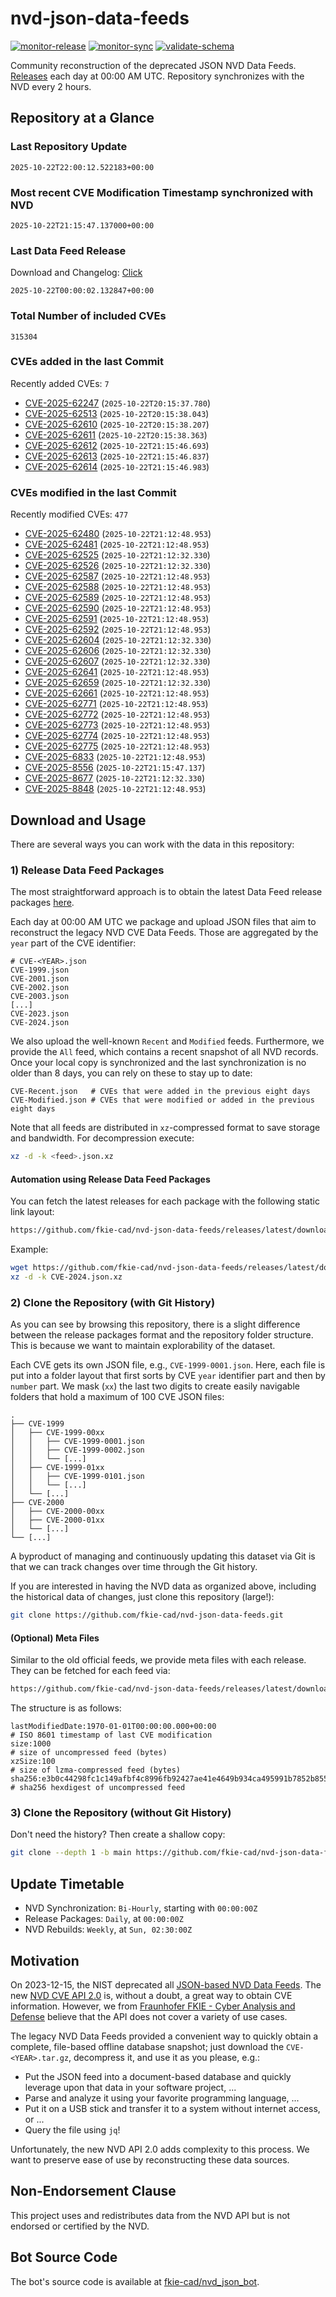 # nvd-json-data-feeds

[![monitor-release](https://github.com/fkie-cad/nvd-json-data-feeds/actions/workflows/monitor_release.yml/badge.svg)](https://github.com/fkie-cad/nvd-json-data-feeds/actions/workflows/monitor_release.yml)
[![monitor-sync](https://github.com/fkie-cad/nvd-json-data-feeds/actions/workflows/monitor_sync.yml/badge.svg)](https://github.com/fkie-cad/nvd-json-data-feeds/actions/workflows/monitor_sync.yml)
[![validate-schema](https://github.com/fkie-cad/nvd-json-data-feeds/actions/workflows/validate_schema.yml/badge.svg)](https://github.com/fkie-cad/nvd-json-data-feeds/actions/workflows/validate_schema.yml)

Community reconstruction of the deprecated JSON NVD Data Feeds.
[Releases](https://github.com/fkie-cad/nvd-json-data-feeds/releases/latest) each day at 00:00 AM UTC.
Repository synchronizes with the NVD every 2 hours.

## Repository at a Glance

### Last Repository Update

```plain
2025-10-22T22:00:12.522183+00:00
```

### Most recent CVE Modification Timestamp synchronized with NVD

```plain
2025-10-22T21:15:47.137000+00:00
```

### Last Data Feed Release

Download and Changelog: [Click](https://github.com/fkie-cad/nvd-json-data-feeds/releases/latest)

```plain
2025-10-22T00:00:02.132847+00:00
```

### Total Number of included CVEs

```plain
315304
```

### CVEs added in the last Commit

Recently added CVEs: `7`

- [CVE-2025-62247](CVE-2025/CVE-2025-622xx/CVE-2025-62247.json) (`2025-10-22T20:15:37.780`)
- [CVE-2025-62513](CVE-2025/CVE-2025-625xx/CVE-2025-62513.json) (`2025-10-22T20:15:38.043`)
- [CVE-2025-62610](CVE-2025/CVE-2025-626xx/CVE-2025-62610.json) (`2025-10-22T20:15:38.207`)
- [CVE-2025-62611](CVE-2025/CVE-2025-626xx/CVE-2025-62611.json) (`2025-10-22T20:15:38.363`)
- [CVE-2025-62612](CVE-2025/CVE-2025-626xx/CVE-2025-62612.json) (`2025-10-22T21:15:46.693`)
- [CVE-2025-62613](CVE-2025/CVE-2025-626xx/CVE-2025-62613.json) (`2025-10-22T21:15:46.837`)
- [CVE-2025-62614](CVE-2025/CVE-2025-626xx/CVE-2025-62614.json) (`2025-10-22T21:15:46.983`)


### CVEs modified in the last Commit

Recently modified CVEs: `477`

- [CVE-2025-62480](CVE-2025/CVE-2025-624xx/CVE-2025-62480.json) (`2025-10-22T21:12:48.953`)
- [CVE-2025-62481](CVE-2025/CVE-2025-624xx/CVE-2025-62481.json) (`2025-10-22T21:12:48.953`)
- [CVE-2025-62525](CVE-2025/CVE-2025-625xx/CVE-2025-62525.json) (`2025-10-22T21:12:32.330`)
- [CVE-2025-62526](CVE-2025/CVE-2025-625xx/CVE-2025-62526.json) (`2025-10-22T21:12:32.330`)
- [CVE-2025-62587](CVE-2025/CVE-2025-625xx/CVE-2025-62587.json) (`2025-10-22T21:12:48.953`)
- [CVE-2025-62588](CVE-2025/CVE-2025-625xx/CVE-2025-62588.json) (`2025-10-22T21:12:48.953`)
- [CVE-2025-62589](CVE-2025/CVE-2025-625xx/CVE-2025-62589.json) (`2025-10-22T21:12:48.953`)
- [CVE-2025-62590](CVE-2025/CVE-2025-625xx/CVE-2025-62590.json) (`2025-10-22T21:12:48.953`)
- [CVE-2025-62591](CVE-2025/CVE-2025-625xx/CVE-2025-62591.json) (`2025-10-22T21:12:48.953`)
- [CVE-2025-62592](CVE-2025/CVE-2025-625xx/CVE-2025-62592.json) (`2025-10-22T21:12:48.953`)
- [CVE-2025-62604](CVE-2025/CVE-2025-626xx/CVE-2025-62604.json) (`2025-10-22T21:12:32.330`)
- [CVE-2025-62606](CVE-2025/CVE-2025-626xx/CVE-2025-62606.json) (`2025-10-22T21:12:32.330`)
- [CVE-2025-62607](CVE-2025/CVE-2025-626xx/CVE-2025-62607.json) (`2025-10-22T21:12:32.330`)
- [CVE-2025-62641](CVE-2025/CVE-2025-626xx/CVE-2025-62641.json) (`2025-10-22T21:12:48.953`)
- [CVE-2025-62659](CVE-2025/CVE-2025-626xx/CVE-2025-62659.json) (`2025-10-22T21:12:32.330`)
- [CVE-2025-62661](CVE-2025/CVE-2025-626xx/CVE-2025-62661.json) (`2025-10-22T21:12:48.953`)
- [CVE-2025-62771](CVE-2025/CVE-2025-627xx/CVE-2025-62771.json) (`2025-10-22T21:12:48.953`)
- [CVE-2025-62772](CVE-2025/CVE-2025-627xx/CVE-2025-62772.json) (`2025-10-22T21:12:48.953`)
- [CVE-2025-62773](CVE-2025/CVE-2025-627xx/CVE-2025-62773.json) (`2025-10-22T21:12:48.953`)
- [CVE-2025-62774](CVE-2025/CVE-2025-627xx/CVE-2025-62774.json) (`2025-10-22T21:12:48.953`)
- [CVE-2025-62775](CVE-2025/CVE-2025-627xx/CVE-2025-62775.json) (`2025-10-22T21:12:48.953`)
- [CVE-2025-6833](CVE-2025/CVE-2025-68xx/CVE-2025-6833.json) (`2025-10-22T21:12:48.953`)
- [CVE-2025-8556](CVE-2025/CVE-2025-85xx/CVE-2025-8556.json) (`2025-10-22T21:15:47.137`)
- [CVE-2025-8677](CVE-2025/CVE-2025-86xx/CVE-2025-8677.json) (`2025-10-22T21:12:32.330`)
- [CVE-2025-8848](CVE-2025/CVE-2025-88xx/CVE-2025-8848.json) (`2025-10-22T21:12:48.953`)


## Download and Usage

There are several ways you can work with the data in this repository:

### 1) Release Data Feed Packages

The most straightforward approach is to obtain the latest Data Feed release packages [here](https://github.com/fkie-cad/nvd-json-data-feeds/releases/latest).

Each day at 00:00 AM UTC we package and upload JSON files that aim to reconstruct the legacy NVD CVE Data Feeds.
Those are aggregated by the `year` part of the CVE identifier:

```
# CVE-<YEAR>.json
CVE-1999.json
CVE-2001.json
CVE-2002.json
CVE-2003.json
[...]
CVE-2023.json
CVE-2024.json
```

We also upload the well-known `Recent` and `Modified` feeds.
Furthermore, we provide the `All` feed, which contains a recent snapshot of all NVD records.
Once your local copy is synchronized and the last synchronization is no older than 8 days, you can rely on these to stay up to date:

```plain
CVE-Recent.json   # CVEs that were added in the previous eight days
CVE-Modified.json # CVEs that were modified or added in the previous eight days
```

Note that all feeds are distributed in `xz`-compressed format to save storage and bandwidth.
For decompression execute:

```sh
xz -d -k <feed>.json.xz
```

#### Automation using Release Data Feed Packages

You can fetch the latest releases for each package with the following static link layout:

```sh
https://github.com/fkie-cad/nvd-json-data-feeds/releases/latest/download/CVE-<YEAR>.json.xz
```

Example:

```sh
wget https://github.com/fkie-cad/nvd-json-data-feeds/releases/latest/download/CVE-2024.json.xz
xz -d -k CVE-2024.json.xz
```

### 2) Clone the Repository (with Git History)

As you can see by browsing this repository, there is a slight difference between the release packages format and the repository folder structure.
This is because we want to maintain explorability of the dataset.

Each CVE gets its own JSON file, e.g., `CVE-1999-0001.json`.
Here, each file is put into a folder layout that first sorts by CVE `year` identifier part and then by `number` part.
We mask (`xx`) the last two digits to create easily navigable folders that hold a maximum of 100 CVE JSON files:

```plain
.
├── CVE-1999
│   ├── CVE-1999-00xx
│   │   ├── CVE-1999-0001.json
│   │   ├── CVE-1999-0002.json
│   │   └── [...]
│   ├── CVE-1999-01xx
│   │   ├── CVE-1999-0101.json
│   │   └── [...]
│   └── [...]
├── CVE-2000
│   ├── CVE-2000-00xx
│   ├── CVE-2000-01xx
│   └── [...]
└── [...]
```

A byproduct of managing and continuously updating this dataset via Git is that we can track changes over time through the Git history.

If you are interested in having the NVD data as organized above, including the historical data of changes, just clone this repository (large!):

```sh
git clone https://github.com/fkie-cad/nvd-json-data-feeds.git
```

#### (Optional) Meta Files

Similar to the old official feeds, we provide meta files with each release. They can be fetched for each feed via:

```sh
https://github.com/fkie-cad/nvd-json-data-feeds/releases/latest/download/CVE-<YEAR>.meta
```

The structure is as follows:

```plain
lastModifiedDate:1970-01-01T00:00:00.000+00:00                          # ISO 8601 timestamp of last CVE modification
size:1000                                                               # size of uncompressed feed (bytes)
xzSize:100                                                              # size of lzma-compressed feed (bytes)
sha256:e3b0c44298fc1c149afbf4c8996fb92427ae41e4649b934ca495991b7852b855 # sha256 hexdigest of uncompressed feed
```

### 3) Clone the Repository (without Git History)

Don't need the history? Then create a shallow copy:

```sh
git clone --depth 1 -b main https://github.com/fkie-cad/nvd-json-data-feeds.git
```


## Update Timetable

* NVD Synchronization: `Bi-Hourly`, starting with `00:00:00Z`
* Release Packages: `Daily`, at `00:00:00Z`
* NVD Rebuilds: `Weekly`, at `Sun, 02:30:00Z`


## Motivation

On 2023-12-15, the NIST deprecated all [JSON-based NVD Data Feeds](https://nvd.nist.gov/vuln/data-feeds#divRetirementBanner-1).
The new [NVD CVE API 2.0](https://nvd.nist.gov/developers/vulnerabilities) is, without a doubt, a great way to obtain CVE information.
However, we from [Fraunhofer FKIE - Cyber Analysis and Defense](https://www.fkie.fraunhofer.de/en/departments/cad.html) believe that the API does not cover a variety of use cases.

The legacy NVD Data Feeds provided a convenient way to quickly obtain a complete, file-based offline database snapshot; just download the `CVE-<YEAR>.tar.gz`, decompress it, and use it as you please, e.g.:

- Put the JSON feed into a document-based database and quickly leverage upon that data in your software project, ...
- Parse and analyze it using your favorite programming language, ...
- Put it on a USB stick and transfer it to a system without internet access, or ...
- Query the file using `jq`!

Unfortunately, the new NVD API 2.0 adds complexity to this process.
We want to preserve ease of use by reconstructing these data sources.

## Non-Endorsement Clause

This project uses and redistributes data from the NVD API but is not endorsed or certified by the NVD.

## Bot Source Code

The bot's source code is available at [fkie-cad/nvd\_json\_bot](https://github.com/fkie-cad/nvd_json_bot).